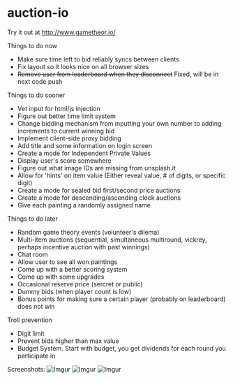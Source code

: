 # auction-io

Try it out at http://www.gametheor.io/

Things to do now
- Make sure time left to bid reliably syncs between clients
- Fix layout so it looks nice on all browser sizes
- ~~Remove user from leaderboard when they disconnect~~ Fixed, will be in next code push

Things to do sooner
- Vet input for html/js injection
- Figure out better time limit system
- Change bidding mechanism from inputting your own number to adding increments to current winning bid
- Implement client-side proxy bidding
- Add title and some information on login screen
- Create a mode for Independent Private Values
- Display user's score somewhere
- Figure out what image IDs are missing from unsplash.it
- Allow for 'hints' on item value (Either reveal value, # of digits, or specific digit)
- Create a mode for sealed bid first/second price auctions
- Create a mode for descending/ascending clock auctions
- Give each painting a randomly assigned name

Things to do later
- Random game theory events (volunteer's dilema)
- Multi-item auctions (sequential, simultaneous multiround, vickrey, perhaps incentive auction with past winnings)
- Chat room
- Allow user to see all won paintings
- Come up with a better scoring system
- Come up with some upgrades
- Occasional reserve price (sercret or public)
- Dummy bids (when player count is low)
- Bonus points for making sure a certain player (probably on leaderboard) does not win


Troll prevention
- Digit limit
- Prevent bids higher than max value
- Budget System. Start with budget, you get dividends for each round you participate in

Screenshots:
![Imgur](http://i.imgur.com/VqpztTS.png)
![Imgur](http://i.imgur.com/AAWGnm5.png)
![Imgur](http://i.imgur.com/2vgi3Rd.png)
